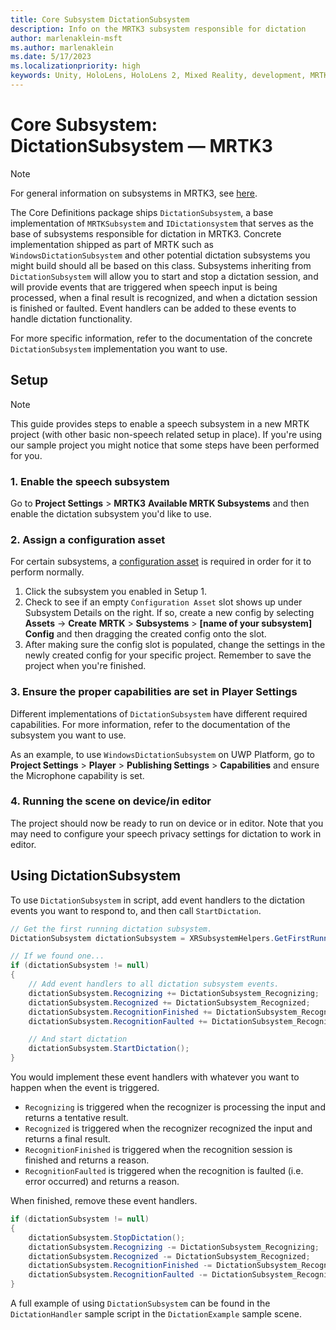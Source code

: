 ```yaml
---
title: Core Subsystem DictationSubsystem
description: Info on the MRTK3 subsystem responsible for dictation
author: marlenaklein-msft
ms.author: marlenaklein
ms.date: 5/17/2023
ms.localizationpriority: high
keywords: Unity, HoloLens, HoloLens 2, Mixed Reality, development, MRTK3, keyword, speech, dictation, Mixed Reality Toolkit
---
```


# Core Subsystem: DictationSubsystem &#8212; MRTK3

> [!NOTE]
> For general information on subsystems in MRTK3, see [here](../../../../mrtk3-overview/architecture/subsystems.md).

The Core Definitions package ships `DictationSubsystem`, a base implementation of `MRTKSubsystem` and `IDictationsystem` that serves as the base of subsystems responsible for dictation in MRTK3. Concrete implementation shipped as part of MRTK such as `WindowsDictationSubsystem` and other potential dictation subsystems you might build should all be based on this class. Subsystems inheriting from `DictationSubsystem` will allow you to start and stop a dictation session, and will provide events that are triggered when speech input is being processed, when a final result is recognized, and when a dictation session is finished or faulted. Event handlers can be added to these events to handle dictation functionality.

For more specific information, refer to the documentation of the concrete `DictationSubsystem` implementation you want to use.

## Setup

> [!NOTE]
> This guide provides steps to enable a speech subsystem in a new MRTK project (with other basic non-speech related setup in place). If you're using our sample project you might notice that some steps have been performed for you.

### 1. Enable the speech subsystem

Go to **Project Settings** > **MRTK3** **Available MRTK Subsystems** and then enable the dictation subsystem you'd like to use.

### 2. Assign a configuration asset

For certain subsystems, a [configuration asset](../../../../mrtk3-overview/architecture/subsystems.md#configuration) is required in order for it to perform normally. 

1. Click the subsystem you enabled in Setup 1.
1. Check to see if an empty `Configuration Asset` slot shows up under Subsystem Details on the right. If so, create a new config by selecting **Assets** -> **Create** **MRTK** > **Subsystems** > **[name of your subsystem] Config** and then dragging the created config onto the slot. 
1. After making sure the config slot is populated, change the settings in the newly created config for your specific project. Remember to save the project when you're finished.

### 3. Ensure the proper capabilities are set in Player Settings

Different implementations of `DictationSubsystem` have different required capabilities. For more information, refer to the documentation of the subsystem you want to use.

As an example, to use `WindowsDictationSubsystem` on UWP Platform, go to **Project Settings** > **Player** > **Publishing Settings** > **Capabilities** and ensure the Microphone capability is set.

### 4. Running the scene on device/in editor

The project should now be ready to run on device or in editor. Note that you may need to configure your speech privacy settings for dictation to work in editor. 

## Using DictationSubsystem

To use `DictationSubsystem` in script, add event handlers to the dictation events you want to respond to, and then call `StartDictation`.

```c#
// Get the first running dictation subsystem.
DictationSubsystem dictationSubsystem = XRSubsystemHelpers.GetFirstRunningSubsystem<DictationSubsystem>();

// If we found one...
if (dictationSubsystem != null)
{
    // Add event handlers to all dictation subsystem events. 
    dictationSubsystem.Recognizing += DictationSubsystem_Recognizing;
    dictationSubsystem.Recognized += DictationSubsystem_Recognized;
    dictationSubsystem.RecognitionFinished += DictationSubsystem_RecognitionFinished;
    dictationSubsystem.RecognitionFaulted += DictationSubsystem_RecognitionFaulted;

    // And start dictation
    dictationSubsystem.StartDictation();
}
```

You would implement these event handlers with whatever you want to happen when the event is triggered.

* `Recognizing` is triggered when the recognizer is processing the input and returns a tentative result.
* `Recognized` is triggered when the recognizer recognized the input and returns a final result.
* `RecognitionFinished` is triggered when the recognition session is finished and returns a reason.
* `RecognitionFaulted` is triggered when the recognition is faulted (i.e. error occurred) and returns a reason.

When finished, remove these event handlers. 

```c#
if (dictationSubsystem != null)
{
    dictationSubsystem.StopDictation();
    dictationSubsystem.Recognizing -= DictationSubsystem_Recognizing;
    dictationSubsystem.Recognized -= DictationSubsystem_Recognized;
    dictationSubsystem.RecognitionFinished -= DictationSubsystem_RecognitionFinished;
    dictationSubsystem.RecognitionFaulted -= DictationSubsystem_RecognitionFaulted;
}
```

A full example of using `DictationSubsystem` can be found in the `DictationHandler` sample script in the `DictationExample` sample scene.